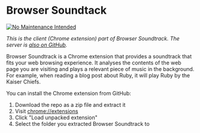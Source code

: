 # Browser Soundtack

[![No Maintenance Intended](http://unmaintained.tech/badge.svg)](http://unmaintained.tech/)

*This is the client (Chrome extension) part of Browser Soundtrack. The server is [also on GitHub](https://github.com/alyssais/browser-soundtrack-server).*

Browser Soundtrack is a Chrome extension that provides a soundtrack that fits your web browsing experience. It analyses the contents of the web page you are visiting and plays a relevant piece of music in the background. For example, when reading a blog post about Ruby, it will play Ruby by the Kaiser Chiefs.

You can install the Chrome extension from GitHub:

1. Download the repo as a zip file and extract it
2. Visit [chrome://extensions](chrome://extensions)
3. Click "Load unpacked extension"
4. Select the folder you extracted Browser Soundtrack to
